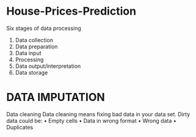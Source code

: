 # House-Prices-Prediction
Six stages of data processing
1. Data collection
2. Data preparation
3. Data input
4. Processing
5. Data output/interpretation
6. Data storage
# DATA IMPUTATION
Data cleaning
Data cleaning means fixing bad data in your data set.
Dirty data could be:
• Empty cells
• Data in wrong format
• Wrong data
• Duplicates
